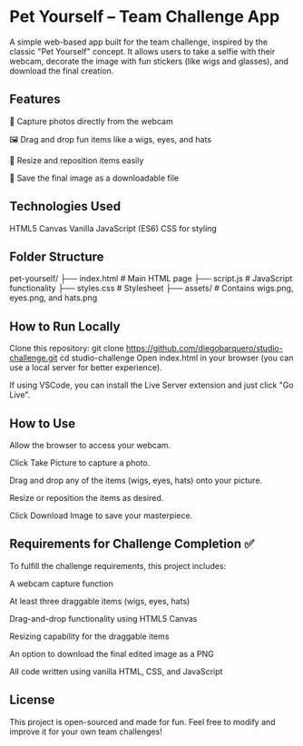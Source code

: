 # Pet Yourself – Team Challenge App
A simple web-based app built for the team challenge, inspired by the classic "Pet Yourself" concept. It allows users to take a selfie with their webcam, decorate the image with fun stickers (like wigs and glasses), and download the final creation.

## Features
📸 Capture photos directly from the webcam

🖼️ Drag and drop fun items like a wigs, eyes, and hats

🔄 Resize and reposition items easily

💾 Save the final image as a downloadable file

## Technologies Used
HTML5 Canvas
Vanilla JavaScript (ES6)
CSS for styling

## Folder Structure
pet-yourself/
├── index.html          # Main HTML page
├── script.js           # JavaScript functionality
├── styles.css          # Stylesheet
├── assets/             # Contains wigs.png, eyes.png, and hats.png

## How to Run Locally
Clone this repository:
git clone https://github.com/diegobarquero/studio-challenge.git
cd studio-challenge
Open index.html in your browser (you can use a local server for better experience).

If using VSCode, you can install the Live Server extension and just click "Go Live".

## How to Use
Allow the browser to access your webcam.

Click Take Picture to capture a photo.

Drag and drop any of the items (wigs, eyes, hats) onto your picture.

Resize or reposition the items as desired.

Click Download Image to save your masterpiece.

## Requirements for Challenge Completion ✅
To fulfill the challenge requirements, this project includes:

A webcam capture function

At least three draggable items (wigs, eyes, hats)

Drag-and-drop functionality using HTML5 Canvas

Resizing capability for the draggable items

An option to download the final edited image as a PNG

All code written using vanilla HTML, CSS, and JavaScript

## License
This project is open-sourced and made for fun.
Feel free to modify and improve it for your own team challenges!

